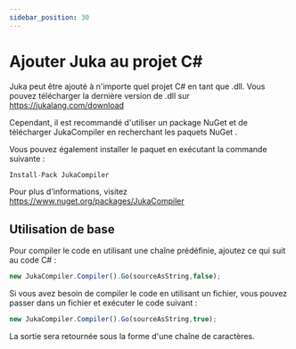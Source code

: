 ```yaml
---
sidebar_position: 30
---
```


# Ajouter Juka au projet C#

Juka peut être ajouté à n'importe quel projet C# en tant que .dll. Vous pouvez télécharger la dernière version de .dll sur https://jukalang.com/download

Cependant, il est recommandé d'utiliser un package NuGet et de télécharger JukaCompiler en recherchant les paquets NuGet .

Vous pouvez également installer le paquet en exécutant la commande suivante :
```jsx
Install-Pack JukaCompiler
```
Pour plus d'informations, visitez https://www.nuget.org/packages/JukaCompiler


## Utilisation de base

Pour compiler le code en utilisant une chaîne prédéfinie, ajoutez ce qui suit au code C# :

```jsx
new JukaCompiler.Compiler().Go(sourceAsString,false);
```

Si vous avez besoin de compiler le code en utilisant un fichier, vous pouvez passer dans un fichier et exécuter le code suivant :

```jsx
new JukaCompiler.Compiler().Go(sourceAsString,true);
```

La sortie sera retournée sous la forme d'une chaîne de caractères.